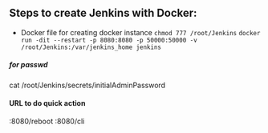 ## Steps to create Jenkins with Docker:
- Docker file for creating docker instance 
`chmod 777 /root/Jenkins`
`docker run -dit --restart -p 8080:8080 -p 50000:50000 -v /root/Jenkins:/var/jenkins_home jenkins`

##### for passwd
cat /root/Jenkins/secrets/initialAdminPassword

#### URL to do quick action
<localhost>:8080/reboot
<localhost>:8080/cli
